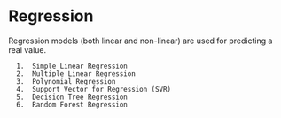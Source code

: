# Regression

Regression models (both linear and non-linear) are used for predicting a real value.

      1.  Simple Linear Regression
      2.  Multiple Linear Regression
      3.  Polynomial Regression
      4.  Support Vector for Regression (SVR)
      5.  Decision Tree Regression
      6.  Random Forest Regression
